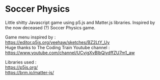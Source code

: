 # Soccer Physics
Little shitty Javascript game using p5.js and Matter.js libraries.
Inspired by the now deceased (?) Soccer Physics game.

Game menu inspired by : https://editor.p5js.org/yeehaw/sketches/BZ2LtY_Uy  
Huge thanks to The Coding Train Youtube channel : https://www.youtube.com/channel/UCvjgXvBlbQiydffZU7m1_aw

Libraries used :  
https://p5js.org/  
https://brm.io/matter-js/
